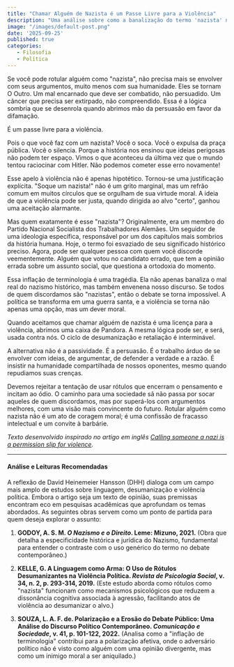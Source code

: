 ```yaml
---
title: "Chamar Alguém de Nazista é um Passe Livre para a Violência"
description: "Uma análise sobre como a banalização do termo 'nazista' no discurso político moderno serve como uma justificativa para a desumanização e a violência contra opositores."
image: "/images/default-post.png"
date: '2025-09-25'
published: true
categories:
   - Filosofia
   - Política
---
```


Se você pode rotular alguém como "nazista", não precisa mais se envolver com seus argumentos, muito menos com sua humanidade. Eles se tornam O Outro. Um mal encarnado que deve ser combatido, não persuadido. Um câncer que precisa ser extirpado, não compreendido. Essa é a lógica sombria que se desenrola quando abrimos mão da persuasão em favor da difamação.

É um passe livre para a violência.

Pois o que você faz com um nazista? Você o soca. Você o expulsa da praça pública. Você o silencia. Porque a história nos ensinou que ideias perigosas não podem ter espaço. Vimos o que aconteceu da última vez que o mundo tentou raciocinar com Hitler. Não podemos cometer esse erro novamente!

Esse apelo à violência não é apenas hipotético. Tornou-se uma justificação explícita. "Soque um nazista!" não é um grito marginal, mas um refrão comum em muitos círculos que se orgulham de sua virtude moral. A ideia de que a violência pode ser justa, quando dirigida ao alvo "certo", ganhou uma aceitação alarmante.

Mas quem exatamente é esse "nazista"? Originalmente, era um membro do Partido Nacional Socialista dos Trabalhadores Alemães. Um seguidor de uma ideologia específica, responsável por um dos capítulos mais sombrios da história humana. Hoje, o termo foi esvaziado de seu significado histórico preciso. Agora, pode ser qualquer pessoa com quem você discorde veementemente. Alguém que votou no candidato errado, que tem a opinião errada sobre um assunto social, que questiona a ortodoxia do momento.

Essa inflação de terminologia é uma tragédia. Ela não apenas banaliza o mal real do nazismo histórico, mas também envenena nosso discurso. Se todos de quem discordamos são "nazistas", então o debate se torna impossível. A política se transforma em uma guerra santa, e a violência se torna não apenas uma opção, mas um dever moral.

Quando aceitamos que chamar alguém de nazista é uma licença para a violência, abrimos uma caixa de Pandora. A mesma lógica pode ser, e será, usada contra nós. O ciclo de desumanização e retaliação é interminável.

A alternativa não é a passividade. É a persuasão. É o trabalho árduo de se envolver com ideias, de argumentar, de defender a verdade e a razão. É insistir na humanidade compartilhada de nossos oponentes, mesmo quando repudiamos suas crenças.

Devemos rejeitar a tentação de usar rótulos que encerram o pensamento e incitam ao ódio. O caminho para uma sociedade sã não passa por socar aqueles de quem discordamos, mas por superá-los com argumentos melhores, com uma visão mais convincente do futuro. Rotular alguém como nazista não é um ato de coragem moral; é uma confissão de fracasso intelectual e um convite à barbárie.

*Texto desenvolvido inspirado no artigo em inglês [Calling someone a nazi is a permission slip for violence](https://world.hey.com/dhh/calling-someone-a-nazi-is-a-permission-slip-for-violence-4bfbbb82).*

---

#### Análise e Leituras Recomendadas

A reflexão de David Heinemeier Hansson (DHH) dialoga com um campo mais amplo de estudos sobre linguagem, desumanização e violência política. Embora o artigo seja um texto de opinião, suas premissas encontram eco em pesquisas acadêmicas que aprofundam os temas abordados. As seguintes obras servem como um ponto de partida para quem deseja explorar o assunto:

1.  **GODOY, A. S. M. *O Nazismo e o Direito*. Leme: Mizuno, 2021.**
    (Obra que detalha a especificidade histórica e jurídica do Nazismo, fundamental para entender o contraste com o uso genérico do termo no debate contemporâneo.)

2.  **KELLE, G. A Linguagem como Arma: O Uso de Rótulos Desumanizantes na Violência Política. *Revista de Psicologia Social*, v. 34, n. 2, p. 293-314, 2019.**
    (Este estudo aborda como rótulos como "nazista" funcionam como mecanismos psicológicos que reduzem a dissonância cognitiva associada à agressão, facilitando atos de violência ao desumanizar o alvo.)

3.  **SOUZA, L. A. F. de. Polarização e a Erosão do Debate Público: Uma Análise do Discurso Político Contemporâneo. *Comunicação e Sociedade*, v. 41, p. 101-122, 2022.**
    (Analisa como a "inflação de terminologia" contribui para a polarização afetiva, onde o adversário político não é visto como alguém com uma opinião divergente, mas como um inimigo moral a ser aniquilado.)
